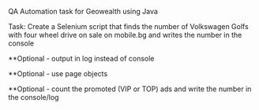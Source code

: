 QA Automation task for Geowealth using Java


Task: Create a Selenium script that finds the number of Volkswagen Golfs with four wheel drive on sale on mobile.bg and writes the number in the console
 
 **Optional - output in log instead of console
 
 **Optional - use page objects

 **Optional - count the promoted (VIP or TOP) ads and write the number in the console/log
